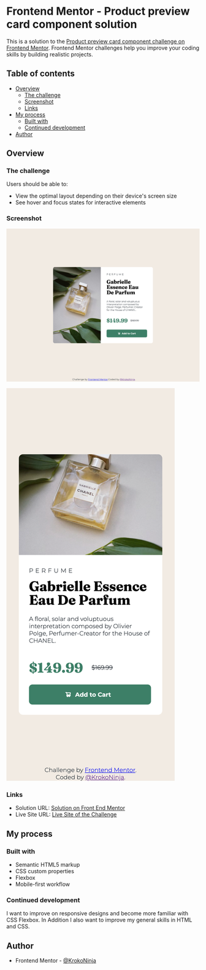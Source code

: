 # Frontend Mentor - Product preview card component solution

This is a solution to the [Product preview card component challenge on Frontend Mentor](https://www.frontendmentor.io/challenges/product-preview-card-component-GO7UmttRfa). Frontend Mentor challenges help you improve your coding skills by building realistic projects.

## Table of contents

- [Overview](#overview)
  - [The challenge](#the-challenge)
  - [Screenshot](#screenshot)
  - [Links](#links)
- [My process](#my-process)
  - [Built with](#built-with)
  - [Continued development](#continued-development)
- [Author](#author)


## Overview

### The challenge

Users should be able to:

- View the optimal layout depending on their device's screen size
- See hover and focus states for interactive elements

### Screenshot

![Screenshot of the Desktop View](./images/screenshot-desktop.png)

![Screenshot of the Mobile View](./images/screenshot-mobile.png)

### Links

- Solution URL: [Solution on Front End Mentor](https://www.frontendmentor.io/solutions/product-preview-card-component-hv39Icjp8Y)
- Live Site URL: [Live Site of the Challenge](https://krokoninja.github.io/fem-product-view-card-component/)

## My process

### Built with

- Semantic HTML5 markup
- CSS custom properties
- Flexbox
- Mobile-first workflow


### Continued development

I want to improve on responsive designs and become more familiar with CSS Flexbox.
In Addition I also want to improve my general skills in HTML and CSS.


## Author

- Frontend Mentor - [@KrokoNinja](https://www.frontendmentor.io/profile/krokoninja)
